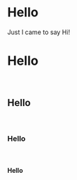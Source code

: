 # Hello
Just I came to say Hi!

<h1> Hello </h1>
<br>
<h2> Hello </h2>
<br>
<h3> Hello </h3>
<br>
<h4> Hello </h4>
